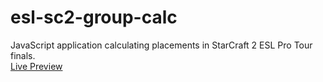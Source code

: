 # esl-sc2-group-calc
JavaScript application calculating placements in StarCraft 2 ESL Pro Tour finals.  
[Live Preview](https://rafallyczek.github.io/esl-sc2-group-calc/)
